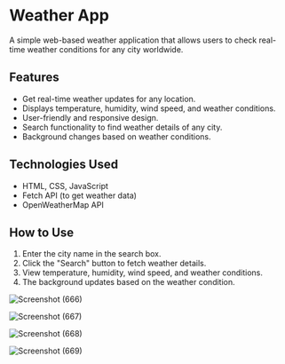 # Weather App

A simple web-based weather application that allows users to check real-time weather conditions for any city worldwide.

## Features
- Get real-time weather updates for any location.
- Displays temperature, humidity, wind speed, and weather conditions.
- User-friendly and responsive design.
- Search functionality to find weather details of any city.
- Background changes based on weather conditions.

## Technologies Used
- HTML, CSS, JavaScript
- Fetch API (to get weather data)
- OpenWeatherMap API

## How to Use
1. Enter the city name in the search box.
2. Click the "Search" button to fetch weather details.
3. View temperature, humidity, wind speed, and weather conditions.
4. The background updates based on the weather condition.
&nbsp;

![Screenshot (666)](https://github.com/user-attachments/assets/69ff4a38-80c8-46d4-b516-bdf498c060ef)

![Screenshot (667)](https://github.com/user-attachments/assets/1e12305b-4ff8-4c14-9a5a-82586a2327b0)

![Screenshot (668)](https://github.com/user-attachments/assets/371bbb72-7426-4bc9-bcc6-ef39766b1053)

![Screenshot (669)](https://github.com/user-attachments/assets/0688ebd4-00cb-449c-a6e6-9b5f88dddf0c)

